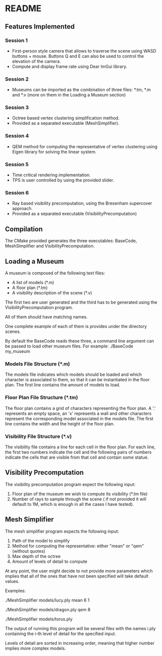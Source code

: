 # README

## Features Implemented

### Session 1

* First-person style camera that allows to traverse the scene using WASD buttons + mouse. Buttons Q and E can also be used to control the elevation of the camera.
* Compute and display frame rate using Dear ImGui library.

### Session 2

* Museums can be imported as the combination of three files: *.tm, *.m and *.v (more on them in the Loading a Museum section)

### Session 3

* Octree based vertex clustering simplification method.
* Provided as a separated executable (MeshSimplifier).

### Session 4

* QEM method for computing the representative of vertex clustering using Eigen library for solving the linear system.

### Session 5

* Time critical rendering implementation.
* TPS is user controlled by using the provided slider.

### Session 6

* Ray based visibility precomputation, using the Bresenham supercover approach.
* Provided as a separated executable (VisibilityPrecomputation)

## Compilation

The CMake provided generates the three executables: BaseCode, MeshSimplifier and VisibilityPrecomputation.

## Loading a Museum

A museum is composed of the following text files:

* A list of models (*.m)
* A floor plan (*.tm)
* A visibility description of the scene (*.v)

The first two are user generated and the third has to be generated using the VisibilityPrecomputation program.

All of them should have matching names.

One complete example of each of them is provides under the directory scenes.

By default the BaseCode reads these three, a command line argument can be passed to load other museum files. For example: ./BaseCode my_museum
### Models File Structure (*.m)
The models file indicates which models should be loaded and which character is associated to them, so that it can be instantiated in the floor plan.
The first line contains the amount of models to load.

### Floor Plan File Structure (*.tm)
The floor plan contains a grid of characters representing the floor plan. A '.' represents an empty space, an 'x' represents a wall and other characters represent the corresponding model associated in the models file.
The first line contains the width and the height of the floor plan.

### Visibility File Structure (*.v)
The visibility file contains a line for each cell in the floor plan.
For each line, the first two numbers indicate the cell and the following pairs of numbers indicate the cells that are visible from that cell and contain some statue.

## Visibility Precomputation

The visibility precomputation program expect the following input:

1) Floor plan of the museum we wish to compute its visibility (*.tm file)
2) Number of rays to sample through the scene ( if not provided it will default to 1M, which is enough in all the cases I have tested).

## Mesh Simplifier

The mesh simplifier program expects the following input:

1) Path of the model to simplify
2) Method for computing the representative: either "mean" or "qem" (without quotes)
3) Max depth of the octree
4) Amount of levels of detail to compute

At any point, the user might decide to not provide more parameters which implies that all of the ones that have not been specified will take default values.

Examples:

./MeshSimplifier models/lucy.ply mean 6 1

./MeshSimplifier models/dragon.ply qem 8

./MeshSimplifier models/torus.ply

The output of running this program will be several files with the names i.ply containing the i-th level of detail for the specified input.

Levels of detail are sorted in increasing order, meaning that higher number implies more complex models.